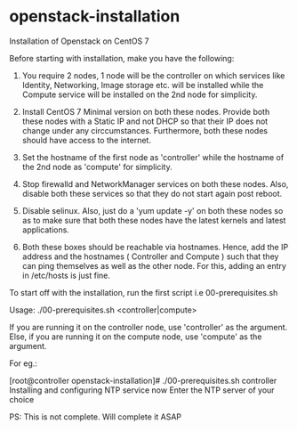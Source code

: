 # openstack-installation
Installation of Openstack on CentOS 7

Before starting with installation, make you have the following:

1. You require 2 nodes, 1 node will be the controller on which services like Identity, Networking, Image storage etc. will be installed while the Compute service will be installed on the 2nd node for simplicity.

2. Install CentOS 7 Minimal version on both these nodes. Provide both these nodes with a Static IP and not DHCP so that their IP does not change under any circcumstances. Furthermore, both these nodes should have access to the internet.

3. Set the hostname of the first node as 'controller' while the hostname of the 2nd node as 'compute' for simplicity.

4. Stop firewalld and NetworkManager services on both these nodes. Also, disable both these services so that they do not start again post reboot.

5. Disable selinux. Also, just do a 'yum update -y' on both these nodes so as to make sure that both these nodes have the latest kernels and latest applications.

6. Both these boxes should be reachable via hostnames. Hence, add the IP address and the hostnames ( Controller and Compute ) such that they can ping themselves as well as the other node. For this, adding an entry in /etc/hosts is just fine.

To start off with the installation, run the first script i.e 00-prerequisites.sh

Usage:  ./00-prerequisites.sh   <controller|compute>

If you are running it on the controller node, use 'controller' as the argument. Else, if you are running it on the compute node, use 'compute' as the argument.

For eg.:

[root@controller openstack-installation]# ./00-prerequisites.sh controller
Installing and configuring NTP service now
Enter the NTP server of your choice





PS: This is not complete. Will complete it ASAP
